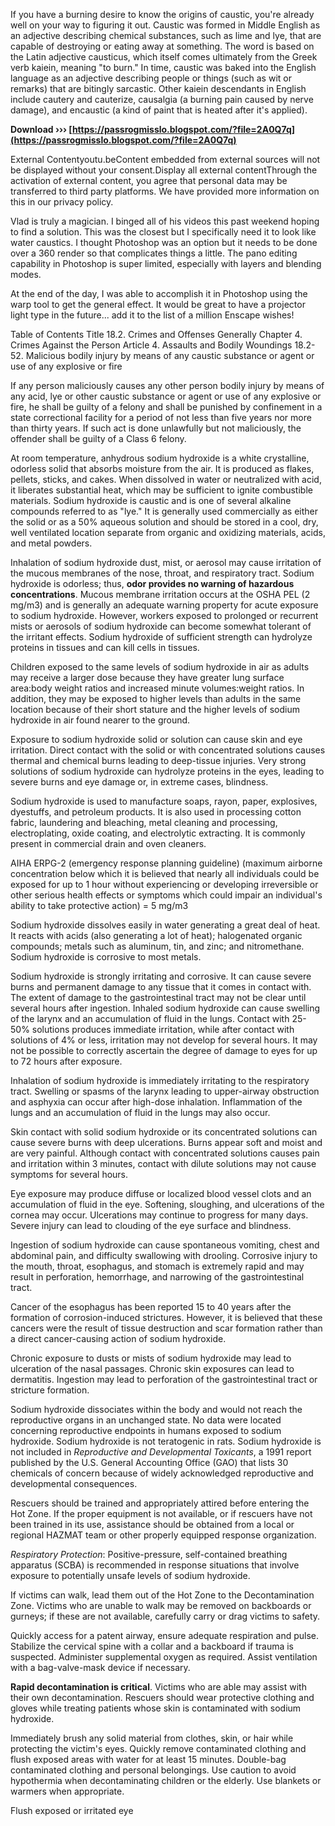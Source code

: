 
 
If you have a burning desire to know the origins of caustic, you're already well on your way to figuring it out. Caustic was formed in Middle English as an adjective describing chemical substances, such as lime and lye, that are capable of destroying or eating away at something. The word is based on the Latin adjective causticus, which itself comes ultimately from the Greek verb kaiein, meaning "to burn." In time, caustic was baked into the English language as an adjective describing people or things (such as wit or remarks) that are bitingly sarcastic. Other kaiein descendants in English include cautery and cauterize, causalgia (a burning pain caused by nerve damage), and encaustic (a kind of paint that is heated after it's applied).
 
**Download ››› [https://passrogmisslo.blogspot.com/?file=2A0Q7q](https://passrogmisslo.blogspot.com/?file=2A0Q7q)**


 
External Contentyoutu.beContent embedded from external sources will not be displayed without your consent.Display all external contentThrough the activation of external content, you agree that personal data may be transferred to third party platforms. We have provided more information on this in our privacy policy.
 
Vlad is truly a magician. I binged all of his videos this past weekend hoping to find a solution. This was the closest but I specifically need it to look like water caustics. I thought Photoshop was an option but it needs to be done over a 360 render so that complicates things a little. The pano editing capability in Photoshop is super limited, especially with layers and blending modes.
 
At the end of the day, I was able to accomplish it in Photoshop using the warp tool to get the general effect. It would be great to have a projector light type in the future... add it to the list of a million Enscape wishes!
 
Table of Contents Title 18.2. Crimes and Offenses Generally Chapter 4. Crimes Against the Person Article 4. Assaults and Bodily Woundings 18.2-52. Malicious bodily injury by means of any caustic substance or agent or use of any explosive or fire

If any person maliciously causes any other person bodily injury by means of any acid, lye or other caustic substance or agent or use of any explosive or fire, he shall be guilty of a felony and shall be punished by confinement in a state correctional facility for a period of not less than five years nor more than thirty years. If such act is done unlawfully but not maliciously, the offender shall be guilty of a Class 6 felony.
 
At room temperature, anhydrous sodium hydroxide is a white crystalline, odorless solid that absorbs moisture from the air. It is produced as flakes, pellets, sticks, and cakes. When dissolved in water or neutralized with acid, it liberates substantial heat, which may be sufficient to ignite combustible materials. Sodium hydroxide is caustic and is one of several alkaline compounds referred to as "lye." It is generally used commercially as either the solid or as a 50% aqueous solution and should be stored in a cool, dry, well ventilated location separate from organic and oxidizing materials, acids, and metal powders.
 
Inhalation of sodium hydroxide dust, mist, or aerosol may cause irritation of the mucous membranes of the nose, throat, and respiratory tract. Sodium hydroxide is odorless; thus, **odor provides no warning of hazardous concentrations**. Mucous membrane irritation occurs at the OSHA PEL (2 mg/m3) and is generally an adequate warning property for acute exposure to sodium hydroxide. However, workers exposed to prolonged or recurrent mists or aerosols of sodium hydroxide can become somewhat tolerant of the irritant effects. Sodium hydroxide of sufficient strength can hydrolyze proteins in tissues and can kill cells in tissues.
 
Children exposed to the same levels of sodium hydroxide in air as adults may receive a larger dose because they have greater lung surface area:body weight ratios and increased minute volumes:weight ratios. In addition, they may be exposed to higher levels than adults in the same location because of their short stature and the higher levels of sodium hydroxide in air found nearer to the ground.
 
Exposure to sodium hydroxide solid or solution can cause skin and eye irritation. Direct contact with the solid or with concentrated solutions causes thermal and chemical burns leading to deep-tissue injuries. Very strong solutions of sodium hydroxide can hydrolyze proteins in the eyes, leading to severe burns and eye damage or, in extreme cases, blindness.
 
Sodium hydroxide is used to manufacture soaps, rayon, paper, explosives, dyestuffs, and petroleum products. It is also used in processing cotton fabric, laundering and bleaching, metal cleaning and processing, electroplating, oxide coating, and electrolytic extracting. It is commonly present in commercial drain and oven cleaners.
 
AIHA ERPG-2 (emergency response planning guideline) (maximum airborne concentration below which it is believed that nearly all individuals could be exposed for up to 1 hour without experiencing or developing irreversible or other serious health effects or symptoms which could impair an individual's ability to take protective action) = 5 mg/m3
 
Sodium hydroxide dissolves easily in water generating a great deal of heat. It reacts with acids (also generating a lot of heat); halogenated organic compounds; metals such as aluminum, tin, and zinc; and nitromethane. Sodium hydroxide is corrosive to most metals.
 
Sodium hydroxide is strongly irritating and corrosive. It can cause severe burns and permanent damage to any tissue that it comes in contact with. The extent of damage to the gastrointestinal tract may not be clear until several hours after ingestion. Inhaled sodium hydroxide can cause swelling of the larynx and an accumulation of fluid in the lungs. Contact with 25-50% solutions produces immediate irritation, while after contact with solutions of 4% or less, irritation may not develop for several hours. It may not be possible to correctly ascertain the degree of damage to eyes for up to 72 hours after exposure.
 
Inhalation of sodium hydroxide is immediately irritating to the respiratory tract. Swelling or spasms of the larynx leading to upper-airway obstruction and asphyxia can occur after high-dose inhalation. Inflammation of the lungs and an accumulation of fluid in the lungs may also occur.
 
Skin contact with solid sodium hydroxide or its concentrated solutions can cause severe burns with deep ulcerations. Burns appear soft and moist and are very painful. Although contact with concentrated solutions causes pain and irritation within 3 minutes, contact with dilute solutions may not cause symptoms for several hours.
 
Eye exposure may produce diffuse or localized blood vessel clots and an accumulation of fluid in the eye. Softening, sloughing, and ulcerations of the cornea may occur. Ulcerations may continue to progress for many days. Severe injury can lead to clouding of the eye surface and blindness.
 
Ingestion of sodium hydroxide can cause spontaneous vomiting, chest and abdominal pain, and difficulty swallowing with drooling. Corrosive injury to the mouth, throat, esophagus, and stomach is extremely rapid and may result in perforation, hemorrhage, and narrowing of the gastrointestinal tract.
 
Cancer of the esophagus has been reported 15 to 40 years after the formation of corrosion-induced strictures. However, it is believed that these cancers were the result of tissue destruction and scar formation rather than a direct cancer-causing action of sodium hydroxide.
 
Chronic exposure to dusts or mists of sodium hydroxide may lead to ulceration of the nasal passages. Chronic skin exposures can lead to dermatitis. Ingestion may lead to perforation of the gastrointestinal tract or stricture formation.
 
Sodium hydroxide dissociates within the body and would not reach the reproductive organs in an unchanged state. No data were located concerning reproductive endpoints in humans exposed to sodium hydroxide. Sodium hydroxide is not teratogenic in rats. Sodium hydroxide is not included in *Reproductive and Developmental Toxicants*, a 1991 report published by the U.S. General Accounting Office (GAO) that lists 30 chemicals of concern because of widely acknowledged reproductive and developmental consequences.
 
Rescuers should be trained and appropriately attired before entering the Hot Zone. If the proper equipment is not available, or if rescuers have not been trained in its use, assistance should be obtained from a local or regional HAZMAT team or other properly equipped response organization.
 
*Respiratory Protection*: Positive-pressure, self-contained breathing apparatus (SCBA) is recommended in response situations that involve exposure to potentially unsafe levels of sodium hydroxide.
 
If victims can walk, lead them out of the Hot Zone to the Decontamination Zone. Victims who are unable to walk may be removed on backboards or gurneys; if these are not available, carefully carry or drag victims to safety.
 
Quickly access for a patent airway, ensure adequate respiration and pulse. Stabilize the cervical spine with a collar and a backboard if trauma is suspected. Administer supplemental oxygen as required. Assist ventilation with a bag-valve-mask device if necessary.
 
**Rapid decontamination is critical**. Victims who are able may assist with their own decontamination. Rescuers should wear protective clothing and gloves while treating patients whose skin is contaminated with sodium hydroxide.
 
Immediately brush any solid material from clothes, skin, or hair while protecting the victim's eyes. Quickly remove contaminated clothing and flush exposed areas with water for at least 15 minutes. Double-bag contaminated clothing and personal belongings. Use caution to avoid hypothermia when decontaminating children or the elderly. Use blankets or warmers when appropriate.
 
Flush exposed or irritated eye